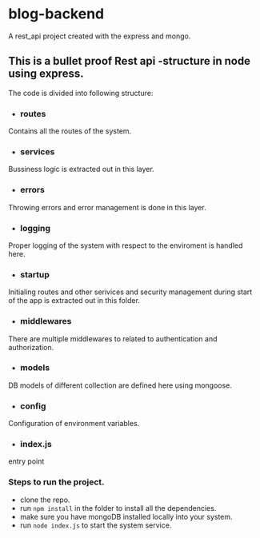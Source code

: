 # blog-backend
A rest_api project created with the express and mongo.

## This is a bullet proof Rest api -structure in node using express.
The code is divided into following structure:
- ### routes
Contains all the routes of the system.
- ### services
Bussiness logic is extracted out in this layer.
- ### errors
Throwing errors and error management is done in this layer.
- ### logging
Proper logging of the system with respect to the enviroment is handled here.
- ### startup
Initialing routes and other serivices and security management during start of the app is extracted out in this folder.
- ### middlewares
There are multiple middlewares to related to authentication and authorization.
- ### models
DB models of different collection are defined here using mongoose.
- ### config
Configuration of environment variables.
- ### index.js 
entry point

### Steps to run the project.
- clone the repo.
- run `npm install` in the folder to install all the dependencies.
- make sure you have mongoDB installed locally into your system.
- run `node index.js` to start the system service.
